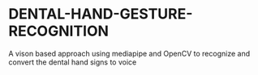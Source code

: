 # DENTAL-HAND-GESTURE-RECOGNITION
A vison based approach using mediapipe and OpenCV to recognize and convert the dental hand signs to voice
